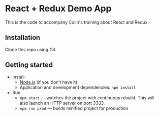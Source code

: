 # React + Redux Demo App

This is the code to accompany Colin's training about React and Redux.

## Installation

Clone this repo using Git.

## Getting started

* Install:
    * [Node.js](http://nodejs.org) (if you don't have it)
    * Application and development dependencies: `npm install`
* Run:
    * `npm start` — watches the project with continuous rebuild. This will also launch an HTTP server on port 3333.
    * `npm run prod` — builds minified project for production
